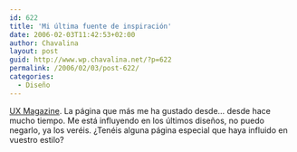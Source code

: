 ```yaml
---
id: 622
title: 'Mi última fuente de inspiración'
date: 2006-02-03T11:42:53+02:00
author: Chavalina
layout: post
guid: http://www.wp.chavalina.net/?p=622
permalink: /2006/02/03/post-622/
categories:
  - Diseño
---
```

<a href="http://www.uxmag.com/" target="_blank">UX Magazine</a>. La página que más me ha gustado desde… desde hace mucho tiempo. Me está influyendo en los últimos diseños, no puedo negarlo, ya los veréis. ¿Tenéis alguna página especial que haya influido en vuestro estilo?
